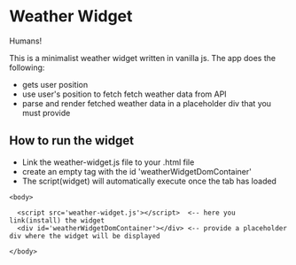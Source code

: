 # Weather Widget

Humans!

This is a minimalist weather widget written in vanilla js.
The app does the following:

- gets user position
- use user's position to fetch fetch weather data from API
- parse and render fetched weather data in a placeholder div that you must provide

## How to run the widget

- Link the weather-widget.js file to your .html file
- create an empty tag with the id 'weatherWidgetDomContainer'
- The script(widget) will automatically execute once the tab has loaded

```
<body>

  <script src='weather-widget.js'></script>  <-- here you link(install) the widget
  <div id='weatherWidgetDomContainer'></div> <-- provide a placeholder div where the widget will be displayed

</body>

```
